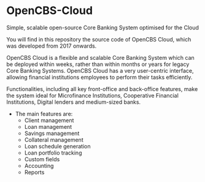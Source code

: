 # OpenCBS-Cloud
Simple, scalable open-source Core Banking System optimised for the Cloud

You will find in this repository the source code of OpenCBS Cloud, which was developed from 2017 onwards.

OpenCBS Cloud is a flexible and scalable Core Banking System which can be deployed within weeks, rather than within months or years for legacy Core Banking Systems. OpenCBS Cloud has a very user-centric interface, allowing financial institutions employees to perform their tasks efficiently. 

Functionalities, including all key front-office and back-office features, make the system ideal for Microfinance Institutions, Cooperative Financial Institutions, Digital lenders and medium-sized banks. 

- The main features are:
  - Client management
  - Loan management
  - Savings management
  - Collateral management
  - Loan schedule generation
  - Loan portfolio tracking
  - Custom fields
  - Accounting
  - Reports
